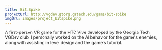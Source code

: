 ```yaml
---
title: Bit.Spike
projectUrl: http://vgdev.gtorg.gatech.edu/game/bit-spike
imgUrl: images/project_bitspike.png
---
```

A first-person VR game for the HTC Vive developed by the Georgia Tech VGDev club. I personally worked on the AI behavior for the game's enemies, along with assisting in level design and the game's tutorial.